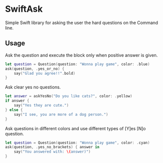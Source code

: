 # SwiftAsk

Simple Swift library for asking the user the hard questions on the Command line.

## Usage

Ask the question and execute the block only when positive answer is given.

```swift
let question = Question(question: "Wonna play game", color: .blue)
ask(question, .yes_or_no) {
    say("Glad you agree!!".bold)
}
```

Ask clear yes no questions.

```swift
let answer = askYesNo("Do you like cats?", color: .yellow)
if answer {
    say("Yes they are cute.")
} else {
    say("I see, you are more of a dog person.")
}
```
Ask questions in different colors and use different types of [Y]es [N]o question.
```swift
let question = Question(question: "Wonna play game", color: .cyan)
ask(question, .yes_no_brackets) { answer in
    say("You answered with: \(answer)")
}
```
